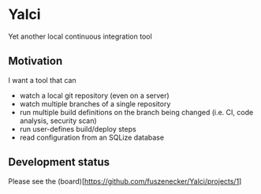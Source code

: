 # Yalci
Yet another local continuous integration tool

## Motivation

I want a tool that can

* watch a local git repository (even on a server)
* watch multiple branches of a single repository
* run multiple build definitions on the branch being changed (i.e. CI, code analysis, security scan)
* run user-defines build/deploy steps
* read configuration from an SQLize database

## Development status

Please see the (board)[https://github.com/fuszenecker/Yalci/projects/1]
